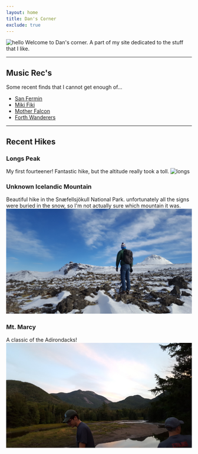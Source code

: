```yaml
---
layout: home
title: Dan's Corner
exclude: true
---
```

![hello](images/dan/dans_corner.png)
Welcome to Dan's corner. A part of my site dedicated to the stuff that I like. 

---

## Music Rec's
Some recent finds that I cannot get enough of...
* [San Fermin](http://www.sanferminband.com)
* [Miki Fiki](http://www.realmikifiki.com)
* [Mother Falcon](http://www.motherfalcon.com)
* [Forth Wanderers](http://www.forthwanderers.bandcamp.com)

---

## Recent Hikes

### Longs Peak
My first fourteener! Fantastic hike, but the altitude really took a toll.
![longs](images/dan/longs.jpg)

### Unknown Icelandic Mountain
Beautiful hike in the Snæfellsjökull National Park.
unfortunately all the signs were buried in the snow, so I'm not actually sure which mountain it was.
![iceland](images/dan/iceland.jpg)


### Mt. Marcy
A classic of the Adirondacks!
![iceland](images/dan/marcy.jpg)